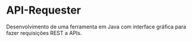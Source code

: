 # API-Requester
Desenvolvimento de uma ferramenta em Java com interface gráfica para fazer requisições REST a APIs.

